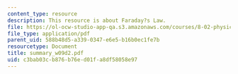 ```yaml
---
content_type: resource
description: This resource is about Faraday?s Law.
file: https://ol-ocw-studio-app-qa.s3.amazonaws.com/courses/8-02-physics-ii-electricity-and-magnetism-spring-2007/c3bab03cb876b76ed01fa8df58058e97_summary_w09d2.pdf
file_type: application/pdf
parent_uid: 588b48d5-a339-0347-e6e5-b16b0ec1fe7b
resourcetype: Document
title: summary_w09d2.pdf
uid: c3bab03c-b876-b76e-d01f-a8df58058e97
---
```

